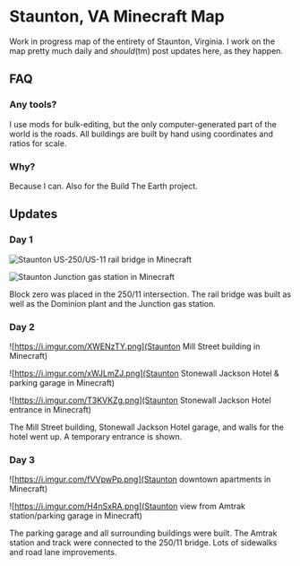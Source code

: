 # Staunton, VA Minecraft Map
Work in progress map of the entirety of Staunton, Virginia. I work on the map pretty much daily and *should*(tm) post updates here, as they happen.

## FAQ
### Any tools?
I use mods for bulk-editing, but the only computer-generated part of the world is the roads. All buildings are built by hand using coordinates and ratios for scale.

### Why?
Because I can. Also for the Build The Earth project.

## Updates
### Day 1

![Staunton US-250/US-11 rail bridge in Minecraft](https://i.imgur.com/HtqeyiR.png)

![Staunton Junction gas station in Minecraft](https://i.imgur.com/fY36CAF.png)

Block zero was placed in the 250/11 intersection. The rail bridge was built as well as the Dominion plant and the Junction gas station.

### Day 2

![https://i.imgur.com/XWENzTY.png](Staunton Mill Street building in Minecraft)

![https://i.imgur.com/xWJLmZJ.png](Staunton Stonewall Jackson Hotel & parking garage in Minecraft)

![https://i.imgur.com/T3KVKZg.png](Staunton Stonewall Jackson Hotel entrance in Minecraft)

The Mill Street building, Stonewall Jackson Hotel garage, and walls for the hotel went up. A temporary entrance is shown.

### Day 3

![https://i.imgur.com/fVVpwPp.png](Staunton downtown apartments in Minecraft)

![https://i.imgur.com/H4nSxRA.png](Staunton view from Amtrak station/parking garage in Minecraft)

The parking garage and all surrounding buildings were built. The Amtrak station and track were connected to the 250/11 bridge. Lots of sidewalks and road lane improvements.
